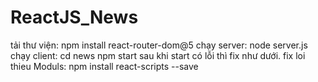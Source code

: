 # ReactJS_News
tải thư viện:   npm install react-router-dom@5
chạy server:    node server.js
chạy client:    cd news
                npm start
                sau khi start có lỗi thì fix như dưới.
fix loi thieu Moduls: npm install react-scripts --save

